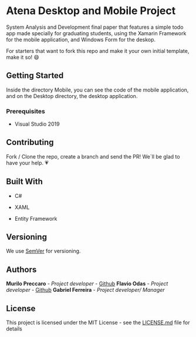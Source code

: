 # Atena Desktop and Mobile Project

  

System Analysis and Development final paper that features a simple todo app made specially for graduating students, using the Xamarin Framework for the mobile application, and Windows Form for the deskop.

For starters that want to fork this repo and make it your own initial template, make it so! :smile:

  

## Getting Started

Inside the directory Mobile, you can see the code of the mobile application, and on the Desktop directory, the desktop application.
  
### Prerequisites

- Visual Studio 2019 
  
## Contributing

Fork / Clone the repo, create a branch and send the PR! 
We`ll be glad to have your help. :heartpulse:


## Built With
  
* C#

* XAML

* Entity Framework
  

## Versioning

We use [SemVer](http://semver.org/) for versioning.   

## Authors

  

 **Murilo Preccaro** - *Project developer* - [Github](https://github.com/Mogueno)
  **Flavio Odas** - *Project developer* - [Github](https://github.com/flavioodas)
   **Gabriel Ferreira** - *Project developer/ Manager*

## License

 
This project is licensed under the MIT License - see the [LICENSE.md](LICENSE.md) file for details

